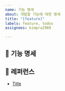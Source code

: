 ```yaml
---
name: 기능 명세
about: 개발할 기능에 대한 명세
title: "[feature]"
labels: feature, todos
assignees: kimpra2989

---
```


## 📄 기능 명세

<!--- 기능에 대한 상세 설명을 작성해 주세요. -->

## 📍 레퍼런스

- [Title](https://...)
